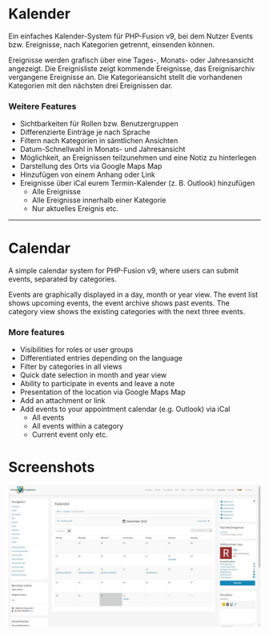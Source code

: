# Kalender
Ein einfaches Kalender-System für PHP-Fusion v9, bei dem Nutzer Events bzw. Ereignisse, nach Kategorien getrennt, einsenden können.

Ereignisse werden grafisch über eine Tages-, Monats- oder Jahresansicht angezeigt. Die Ereignisliste zeigt kommende Ereignisse, das Ereignisarchiv vergangene Ereignisse an. Die Kategorieansicht stellt die vorhandenen Kategorien mit den nächsten drei Ereignissen dar.

### Weitere Features
- Sichtbarkeiten für Rollen bzw. Benutzergruppen
- Differenzierte Einträge je nach Sprache
- Filtern nach Kategorien in sämtlichen Ansichten
- Datum-Schnellwahl in Monats- und Jahresansicht
- Möglichkeit, an Ereignissen teilzunehmen und eine Notiz zu hinterlegen
- Darstellung des Orts via Google Maps Map
- Hinzufügen von einem Anhang oder Link
- Ereignisse über iCal eurem Termin-Kalender (z. B. Outlook) hinzufügen
   - Alle Ereignisse
   - Alle Ereignisse innerhalb einer Kategorie
   - Nur aktuelles Ereignis
etc.

---

# Calendar
A simple calendar system for PHP-Fusion v9, where users can submit events, separated by categories.

Events are graphically displayed in a day, month or year view. The event list shows upcoming events, the event archive shows past events. The category view shows the existing categories with the next three events.

### More features
- Visibilities for roles or user groups
- Differentiated entries depending on the language
- Filter by categories in all views
- Quick date selection in month and year view
- Ability to participate in events and leave a note
- Presentation of the location via Google Maps Map
- Add an attachment or link
- Add events to your appointment calendar (e.g. Outlook) via iCal
    - All events
    - All events within a category
    - Current event only
etc.

# Screenshots
![Kalender-Screenshots](screenshots.gif)